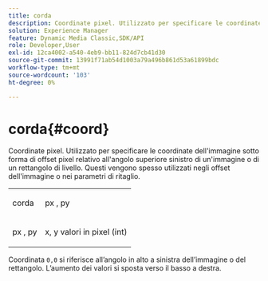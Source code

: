 ```yaml
---
title: corda
description: Coordinate pixel. Utilizzato per specificare le coordinate dell'immagine sotto forma di offset pixel relativo all'angolo superiore sinistro di un'immagine o di un rettangolo di livello. Questi vengono spesso utilizzati negli offset dell'immagine o nei parametri di ritaglio.
solution: Experience Manager
feature: Dynamic Media Classic,SDK/API
role: Developer,User
exl-id: 12ca4002-a540-4eb9-bb11-824d7cb41d30
source-git-commit: 13991f71ab54d1003a79a496b861d53a61899bdc
workflow-type: tm+mt
source-wordcount: '103'
ht-degree: 0%

---
```


# corda{#coord}

Coordinate pixel. Utilizzato per specificare le coordinate dell&#39;immagine sotto forma di offset pixel relativo all&#39;angolo superiore sinistro di un&#39;immagine o di un rettangolo di livello. Questi vengono spesso utilizzati negli offset dell&#39;immagine o nei parametri di ritaglio.

<table id="simpletable_A686120953124ACB8803CB9C877252AB"> 
 <tr class="strow"> 
  <td class="stentry"> <p><span class="codeph"> <span class="varname"> corda</span> </span> </p> </td> 
  <td class="stentry"> <p><span class="codeph"> <span class="varname"> px</span> </span>, <span class="codeph"><span class="varname"> py</span></span> </p></td> 
 </tr> 
 <tr class="strow"> 
  <td class="stentry"> <p><span class="codeph"> <span class="varname"> px</span> </span>, <span class="codeph"><span class="varname"> py</span></span> </p></td> 
  <td class="stentry"> <p><span class="varname"> x</span>, <span class="varname"> y</span> valori in pixel (int) </p></td> 
 </tr> 
</table>

Coordinata `0,0` si riferisce all’angolo in alto a sinistra dell’immagine o del rettangolo. L’aumento dei valori si sposta verso il basso a destra.
